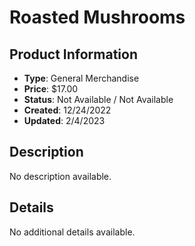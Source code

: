 # Roasted Mushrooms

## Product Information
- **Type**: General Merchandise
- **Price**: $17.00
- **Status**: Not Available / Not Available
- **Created**: 12/24/2022
- **Updated**: 2/4/2023

## Description
No description available.



## Details
No additional details available.
